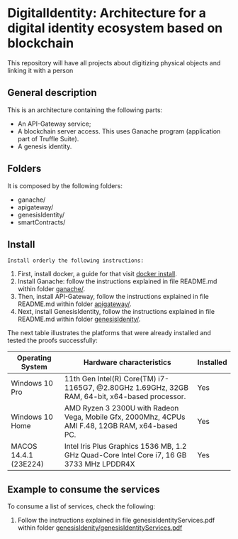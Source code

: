 # DigitalIdentity: Architecture for a digital identity ecosystem based on blockchain
This repository will have all projects about digitizing physical objects and linking it with a person

## General description
  This is an architecture containing the following parts: 
  - An API-Gateway service;
  - A blockchain server access. This uses Ganache program (application part of Truffle Suite).
  - A genesis identity.


## Folders
  It is composed by the following folders:

  - ganache/
  - apigateway/
  - genesisIdentity/
  - smartContracts/

## Install
    Install orderly the following instructions: 

  1. First, install docker, a guide for that visit [docker install](https://docs.docker.com/engine/install/).   
  2. Install Ganache: follow the instructions explained in file README.md within folder [ganache/](https://github.com/UPTokenizing/digitalIdentity/tree/main/ganache).
  3. Then, install API-Gateway, follow the instructions explained in file README.md within folder [apigateway/](https://github.com/UPTokenizing/digitalIdentity/tree/main/apigateway).
  4. Next, install GenesisIdentity, follow the instructions explained in file README.md within folder [genesisIdenity/](https://github.com/UPTokenizing/digitalIdentity/tree/main/genesisIdentity).

The next table illustrates the platforms that were already installed and tested the proofs successfully:

Operating System     |      Hardware characteristics                                                                   | Installed 
-----------------    | ------------------------------------                                                            | --------- 
Windows 10 Pro       | 11th Gen Intel(R) Core(TM) i7-1165G7,  @2.80GHz 1.69GHz, 32GB RAM, 64-bit, x64-based processor. |   Yes
Windows 10 Home      | AMD Ryzen 3 2300U with Radeon Vega, Mobile Gfx, 2000Mhz, 4CPUs AMI F.48, 12GB RAM, x64-based PC.|   Yes 
MACOS 14.4.1 (23E224)| Intel Iris Plus Graphics 1536 MB, 1.2 GHz Quad-Core Intel Core i7,  16 GB 3733 MHz LPDDR4X      |   Yes    


## Example to consume the services
To consume a list of services, check the following:
  
  1. Follow the instructions explained in file genesisIdentityServices.pdf within folder [genesisIdenity/genesisIdentityServices.pdf](https://github.com/UPTokenizing/digitalIdentity/blob/main/genesisIdentity/genesisIdentityServices.pdf)